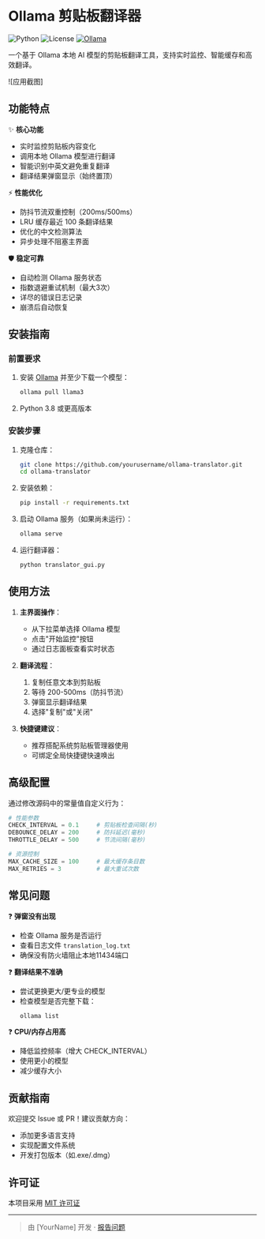 # Ollama 剪贴板翻译器

![Python](https://img.shields.io/badge/Python-3.8+-blue.svg)
![License](https://img.shields.io/badge/License-MIT-green.svg)
[![Ollama](https://img.shields.io/badge/Ollama-0.1.0+-orange)](https://ollama.ai)

一个基于 Ollama 本地 AI 模型的剪贴板翻译工具，支持实时监控、智能缓存和高效翻译。

![应用截图]

## 功能特点

✨ **核心功能**
- 实时监控剪贴板内容变化
- 调用本地 Ollama 模型进行翻译
- 智能识别中英文避免重复翻译
- 翻译结果弹窗显示（始终置顶）

⚡ **性能优化**
- 防抖节流双重控制（200ms/500ms）
- LRU 缓存最近 100 条翻译结果
- 优化的中文检测算法
- 异步处理不阻塞主界面

🛡️ **稳定可靠**
- 自动检测 Ollama 服务状态
- 指数退避重试机制（最大3次）
- 详尽的错误日志记录
- 崩溃后自动恢复

## 安装指南

### 前置要求
1. 安装 [Ollama](https://ollama.ai) 并至少下载一个模型：
   ```bash
   ollama pull llama3
   ```
2. Python 3.8 或更高版本

### 安装步骤
1. 克隆仓库：
   ```bash
   git clone https://github.com/yourusername/ollama-translator.git
   cd ollama-translator
   ```

2. 安装依赖：
   ```bash
   pip install -r requirements.txt
   ```

3. 启动 Ollama 服务（如果尚未运行）：
   ```bash
   ollama serve
   ```

4. 运行翻译器：
   ```bash
   python translator_gui.py
   ```

## 使用方法

1. **主界面操作**：
   - 从下拉菜单选择 Ollama 模型
   - 点击"开始监控"按钮
   - 通过日志面板查看实时状态

2. **翻译流程**：
   1. 复制任意文本到剪贴板
   2. 等待 200-500ms（防抖节流）
   3. 弹窗显示翻译结果
   4. 选择"复制"或"关闭"

3. **快捷键建议**：
   - 推荐搭配系统剪贴板管理器使用
   - 可绑定全局快捷键快速唤出

## 高级配置

通过修改源码中的常量值自定义行为：

```python
# 性能参数
CHECK_INTERVAL = 0.1     # 剪贴板检查间隔(秒)
DEBOUNCE_DELAY = 200     # 防抖延迟(毫秒)
THROTTLE_DELAY = 500     # 节流间隔(毫秒)

# 资源控制
MAX_CACHE_SIZE = 100     # 最大缓存条目数
MAX_RETRIES = 3          # 最大重试次数
```

## 常见问题

❓ **弹窗没有出现**
- 检查 Ollama 服务是否运行
- 查看日志文件 `translation_log.txt`
- 确保没有防火墙阻止本地11434端口

❓ **翻译结果不准确**
- 尝试更换更大/更专业的模型
- 检查模型是否完整下载：
  ```bash
  ollama list
  ```

❓ **CPU/内存占用高**
- 降低监控频率（增大 CHECK_INTERVAL）
- 使用更小的模型
- 减少缓存大小

## 贡献指南

欢迎提交 Issue 或 PR！建议贡献方向：
- 添加更多语言支持
- 实现配置文件系统
- 开发打包版本（如.exe/.dmg）

## 许可证

本项目采用 [MIT 许可证](LICENSE)

---
> 由 [YourName] 开发 · [报告问题](https://github.com/xiang-ys/Based_on_ollama_local_deployment_translation_clipboard_for_Chinese.git)